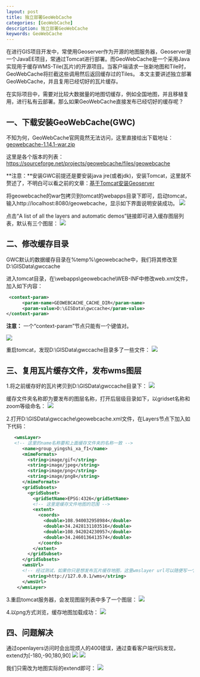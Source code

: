 ```yaml
---
layout: post
title: 独立部署GeoWebCache
categories: [GeoWebCache]
description: 独立部署GeoWebCache
keywords: GeoWebCache
---
```


在进行GIS项目开发中，常使用Geoserver作为开源的地图服务器，Geoserver是一个JavaEE项目，常通过Tomcat进行部署。而GeoWebCache是一个采用Java实现用于缓存WMS-Tile(瓦片)的开源项目。当客户端请求一张新地图和Tile时，GeoWebCache将拦截这些调用然后返回缓存过的Tiles。 本文主要讲述独立部署GeoWebCache，并且复用已经切好的瓦片缓存。

在实际项目中，需要对比较大数据量的地图切缓存，例如全国地图，并且移植复用，进行私有云部署。那么如果GeoWebCache直接发布已经切好的缓存呢？

## 一、下载安装GeoWebCache(GWC)

不知为何，GeoWebCache官网竟然无法访问，这里直接给出下载地址：<a href='https://excellmedia.dl.sourceforge.net/project/geowebcache/geowebcache/1.14.1/geowebcache-1.14.1-war.zip' target='_blank'>geowebcache-1.14.1-war.zip</a>

这里是各个版本的列表：<a href='https://sourceforge.net/projects/geowebcache/files/geowebcache/' target='_blank'>https://sourceforge.net/projects/geowebcache/files/geowebcache</a>

**注意：**安装GWC前提还是要安装java jre(或者jdk)，安装Tomcat，这里就不赘述了，不明白可以看之前的文章：[基于Tomcat安装Geoserver](https://allanhao.com/2018/06/21/基于Tomcat安装Geoserver/)

将geowebcache的war包拷贝到tomcat的webapps目录下即可，启动tomcat，输入http://localhost:8080/geowebcache，显示如下界面说明安装成功。
![](https://allanhao.com/images/2018-12-01-19-43-27.png)

点击“A list of all the layers and automatic demos”链接即可进入缓存图层列表，默认有三个图层：
![](https://allanhao.com/images/2018-12-01-19-46-36.png)

## 二、修改缓存目录

GWC默认的数据缓存目录在%temp%\geowebcache中，我们将其修改至D:\GISData\gwccache

进入tomcat目录，在\webapps\geowebcache\WEB-INF中修改web.xml文件，加入如下内容：

```xml
 <context-param>
      <param-name>GEOWEBCACHE_CACHE_DIR</param-name>
      <param-value>D:\GISData\gwccache</param-value>
</context-param> 
```

**注意：** 一个“context-param”节点只能有一个键值对。

![](https://allanhao.com/images/2018-12-01-19-54-25.png)

重启tomcat，发现D:\GISData\gwccache目录多了一些文件：
![](https://allanhao.com/images/2018-12-01-19-56-28.png)

## 三、复用瓦片缓存文件，发布wms图层

1.将之前缓存好的瓦片拷贝到D:\GISData\gwccache目录下：
![](https://allanhao.com/images/2018-12-01-20-02-45.png)

缓存文件夹名称即为要发布的图层名称，打开后层级目录如下，以gridset名称和zoom等级命名：
![](https://allanhao.com/images/2018-12-01-20-04-22.png)

2.打开D:\GISData\gwccache\geowebcache.xml文件，在Layers节点下加入如下代码：

```xml
   <wmsLayer>
   <!-- 这里的name名称要和上面缓存文件夹的名称一致 -->
      <name>group_yingshi_xa_f1</name>
      <mimeFormats>
        <string>image/gif</string>
        <string>image/jpeg</string>
        <string>image/png</string>
        <string>image/png8</string>
      </mimeFormats>
      <gridSubsets>
        <gridSubset>
          <gridSetName>EPSG:4326</gridSetName>
          <!-- 这里是缓存文件地图的范围 -->
          <extent>
            <coords>
              <double>108.940032958984</double>
              <double>34.2428131103516</double>
              <double>108.942024230957</double>
              <double>34.2460136413574</double>
            </coords>
          </extent>
        </gridSubset> 
      </gridSubsets> 
      <wmsUrl>
      <!-- 经过测试，如果你只是想发布瓦片缓存地图，这里wmslayer url可以随便写一个 -->
        <string>http://127.0.0.1/wms</string>
      </wmsUrl> 
    </wmsLayer>
```

3.重启tomcat服务器，会发现图层列表中多了一个图层：
![](https://allanhao.com/images/2018-12-01-20-12-52.png)

4.以png方式浏览，缓存地图加载成功：
![](https://allanhao.com/images/2018-12-01-20-14-17.png)

## 四、问题解决

通过openlayers访问时会出现烦人的400错误，通过查看客户端代码发现，extend为[-180,-90,180,90]
![](https://allanhao.com/images/2018-12-01-20-25-38.png)
![](https://allanhao.com/images/2018-12-01-20-27-07.png)

我们只需改为地图实际的extend即可：
![](https://allanhao.com/images/2018-12-01-20-27-46.png)